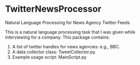# TwitterNewsProcessor
Natural Language Processing for News Agency Twitter Feeds

This is a natural language processing task that I was given
while interviewing for a company. This package contains:

1. A list of twitter handles for news agencies: e.g., BBC.
2. A data collector class: TweetCollector.py.
3. Example usage script: MainScript.py
 
